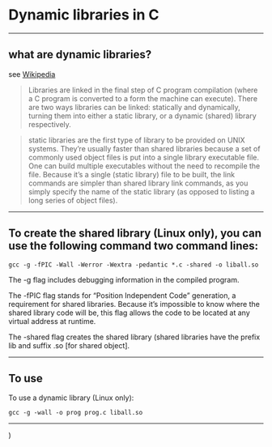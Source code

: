 # Dynamic libraries in C

----
## what are dynamic libraries?
see [Wikipedia](https://en.wikipedia.org/wiki/Markdown)

> Libraries are linked in the final step of C program compilation (where a C program is converted to a form the machine can execute). There are two ways libraries can be linked: statically and dynamically, turning them into either a static library, or a dynamic (shared) library respectively.

> static libraries are the first type of library to be provided on UNIX systems. They’re usually faster than shared libraries because a set of commonly used object files is put into a single library executable file. One can build multiple executables without the need to recompile the file. Because it’s a single (static library) file to be built, the link commands are simpler than shared library link commands, as you simply specify the name of the static library (as opposed to listing a long series of object files).

----
##  To create the shared library (Linux only), you can use the following command two command lines:

```
gcc -g -fPIC -Wall -Werror -Wextra -pedantic *.c -shared -o liball.so
```

The -g flag includes debugging information in the compiled program.

The -fPIC flag stands for “Position Independent Code” generation, a requirement for shared libraries. Because it’s impossible to know where the shared library code will be, this flag allows the code to be located at any virtual address at runtime.

The -shared flag creates the shared library (shared libraries have the prefix lib and suffix .so [for shared object].

----
## To use

To use a dynamic library (Linux only):

```
gcc -g -wall -o prog prog.c liball.so
```

----
)